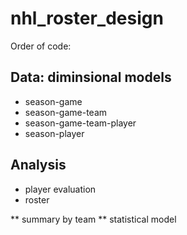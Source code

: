 # nhl_roster_design
Order of code:

## Data: diminsional models
* season-game
* season-game-team
* season-game-team-player
* season-player

## Analysis
* player evaluation
* roster 

** summary by team
** statistical model


